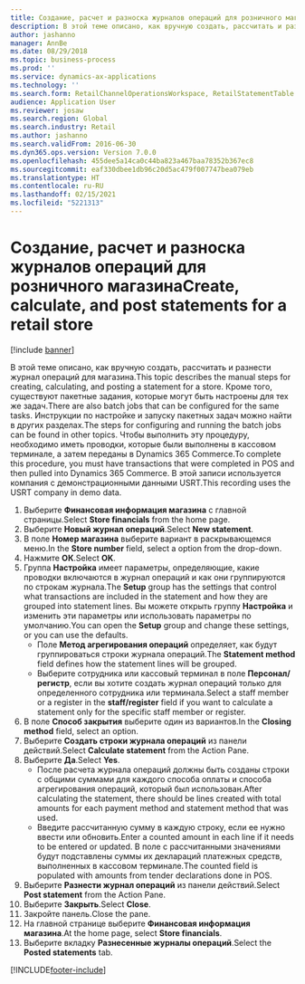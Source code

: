 ```yaml
---
title: Создание, расчет и разноска журналов операций для розничного магазина
description: В этой теме описано, как вручную создать, рассчитать и разнести журнал операций для магазина.
author: jashanno
manager: AnnBe
ms.date: 08/29/2018
ms.topic: business-process
ms.prod: ''
ms.service: dynamics-ax-applications
ms.technology: ''
ms.search.form: RetailChannelOperationsWorkspace, RetailStatementTable
audience: Application User
ms.reviewer: josaw
ms.search.region: Global
ms.search.industry: Retail
ms.author: jashanno
ms.search.validFrom: 2016-06-30
ms.dyn365.ops.version: Version 7.0.0
ms.openlocfilehash: 455dee5a14ca0c44ba823a467baa78352b367ec8
ms.sourcegitcommit: eaf330dbee1db96c20d5ac479f007747bea079eb
ms.translationtype: HT
ms.contentlocale: ru-RU
ms.lasthandoff: 02/15/2021
ms.locfileid: "5221313"
---
```

# <a name="create-calculate-and-post-statements-for-a-retail-store"></a><span data-ttu-id="82287-103">Создание, расчет и разноска журналов операций для розничного магазина</span><span class="sxs-lookup"><span data-stu-id="82287-103">Create, calculate, and post statements for a retail store</span></span>

[!include [banner](../includes/banner.md)]

<span data-ttu-id="82287-104">В этой теме описано, как вручную создать, рассчитать и разнести журнал операций для магазина.</span><span class="sxs-lookup"><span data-stu-id="82287-104">This topic describes the manual steps for creating, calculating, and posting a statement for a store.</span></span> <span data-ttu-id="82287-105">Кроме того, существуют пакетные задания, которые могут быть настроены для тех же задач.</span><span class="sxs-lookup"><span data-stu-id="82287-105">There are also batch jobs that can be configured for the same tasks.</span></span> <span data-ttu-id="82287-106">Инструкции по настройке и запуску пакетных задач можно найти в других разделах.</span><span class="sxs-lookup"><span data-stu-id="82287-106">The steps for configuring and running the batch jobs can be found in other topics.</span></span> <span data-ttu-id="82287-107">Чтобы выполнить эту процедуру, необходимо иметь проводки, которые были выполнены в кассовом терминале, а затем переданы в Dynamics 365 Commerce.</span><span class="sxs-lookup"><span data-stu-id="82287-107">To complete this procedure, you must have transactions that were completed in POS and then pulled into Dynamics 365 Commerce.</span></span> <span data-ttu-id="82287-108">В этой записи используется компания с демонстрационными данными USRT.</span><span class="sxs-lookup"><span data-stu-id="82287-108">This recording uses the USRT company in demo data.</span></span>

1. <span data-ttu-id="82287-109">Выберите **Финансовая информация магазина** с главной страницы.</span><span class="sxs-lookup"><span data-stu-id="82287-109">Select **Store financials** from the home page.</span></span>
2. <span data-ttu-id="82287-110">Выберите **Новый журнал операций**.</span><span class="sxs-lookup"><span data-stu-id="82287-110">Select **New statement**.</span></span>
3. <span data-ttu-id="82287-111">В поле **Номер магазина** выберите вариант в раскрывающемся меню.</span><span class="sxs-lookup"><span data-stu-id="82287-111">In the **Store number** field, select a option from the drop-down.</span></span>
4. <span data-ttu-id="82287-112">Нажмите **ОК**.</span><span class="sxs-lookup"><span data-stu-id="82287-112">Select **OK**.</span></span>
5. <span data-ttu-id="82287-113">Группа **Настройка** имеет параметры, определяющие, какие проводки включаются в журнал операций и как они группируются по строкам журнала.</span><span class="sxs-lookup"><span data-stu-id="82287-113">The **Setup** group has the settings that control what transactions are included in the statement and how they are grouped into statement lines.</span></span> <span data-ttu-id="82287-114">Вы можете открыть группу **Настройка** и изменить эти параметры или использовать параметры по умолчанию.</span><span class="sxs-lookup"><span data-stu-id="82287-114">You can open the **Setup** group and change these settings, or you can use the defaults.</span></span>  
    - <span data-ttu-id="82287-115">Поле **Метод агрегирования операций** определяет, как будут группироваться строки журнала операций.</span><span class="sxs-lookup"><span data-stu-id="82287-115">The **Statement method** field defines how the statement lines will be grouped.</span></span>  
    - <span data-ttu-id="82287-116">Выберите сотрудника или кассовый терминал в поле **Персонал/регистр**, если вы хотите создать журнал операций только для определенного сотрудника или терминала.</span><span class="sxs-lookup"><span data-stu-id="82287-116">Select a staff member or a register in the **staff/register** field if you want to calculate a statement only for the specific staff member or register.</span></span>  
6. <span data-ttu-id="82287-117">В поле **Способ закрытия** выберите один из вариантов.</span><span class="sxs-lookup"><span data-stu-id="82287-117">In the **Closing method** field, select an option.</span></span>
7. <span data-ttu-id="82287-118">Выберите **Создать строки журнала операций** из панели действий.</span><span class="sxs-lookup"><span data-stu-id="82287-118">Select **Calculate statement** from the Action Pane.</span></span>
8. <span data-ttu-id="82287-119">Выберите **Да**.</span><span class="sxs-lookup"><span data-stu-id="82287-119">Select **Yes**.</span></span>
    - <span data-ttu-id="82287-120">После расчета журнала операций должны быть созданы строки с общими суммами для каждого способа оплаты и способа агрегирования операций, который был использован.</span><span class="sxs-lookup"><span data-stu-id="82287-120">After calculating the statement, there should be lines created with total amounts for each payment method and statement method that was used.</span></span>  
    - <span data-ttu-id="82287-121">Введите рассчитанную сумму в каждую строку, если ее нужно ввести или обновить.</span><span class="sxs-lookup"><span data-stu-id="82287-121">Enter a counted amount in each line if it needs to be entered or updated.</span></span> <span data-ttu-id="82287-122">В поле с рассчитанными значениями будут подставлены суммы их деклараций платежных средств, выполненных в кассовом терминале.</span><span class="sxs-lookup"><span data-stu-id="82287-122">The counted field is populated with amounts from tender declarations done in POS.</span></span>  
9. <span data-ttu-id="82287-123">Выберите **Разнести журнал операций** из панели действий.</span><span class="sxs-lookup"><span data-stu-id="82287-123">Select **Post statement** from the Action Pane.</span></span>
10. <span data-ttu-id="82287-124">Выберите **Закрыть**.</span><span class="sxs-lookup"><span data-stu-id="82287-124">Select **Close**.</span></span>
11. <span data-ttu-id="82287-125">Закройте панель.</span><span class="sxs-lookup"><span data-stu-id="82287-125">Close the pane.</span></span>
12. <span data-ttu-id="82287-126">На главной странице выберите **Финансовая информация магазина**.</span><span class="sxs-lookup"><span data-stu-id="82287-126">At the home page, select **Store financials**.</span></span>
13. <span data-ttu-id="82287-127">Выберите вкладку **Разнесенные журналы операций**.</span><span class="sxs-lookup"><span data-stu-id="82287-127">Select the **Posted statements** tab.</span></span>



[!INCLUDE[footer-include](../../includes/footer-banner.md)]